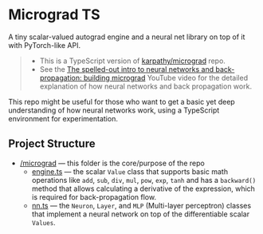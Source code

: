 # Micrograd TS

A tiny scalar-valued autograd engine and a neural net library on top of it with PyTorch-like API.

> - This is a TypeScript version of [karpathy/micrograd](https://github.com/karpathy/micrograd) repo.
> - See the [The spelled-out intro to neural networks and back-propagation: building micrograd](https://www.youtube.com/watch?v=VMj-3S1tku0) YouTube video for the detailed  explanation of how neural networks and back propagation work.

This repo might be useful for those who want to get a basic yet deep understanding of how neural networks work, using a TypeScript environment for experimentation.  

## Project Structure

- [/micrograd](/micrograd/) — this folder is the core/purpose of the repo
  - [engine.ts](./micrograd/engine.ts) — the scalar `Value` class that supports basic math operations like `add`, `sub`, `div`, `mul`, `pow`, `exp`, `tanh` and has a `backward()` method that allows calculating a derivative of the expression, which is required for back-propagation flow.
  - [nn.ts](./micrograd/nn.ts) — the `Neuron`, `Layer`, and `MLP` (Multi-layer perceptron) classes that implement a neural network on top of the differentiable scalar `Values`. 